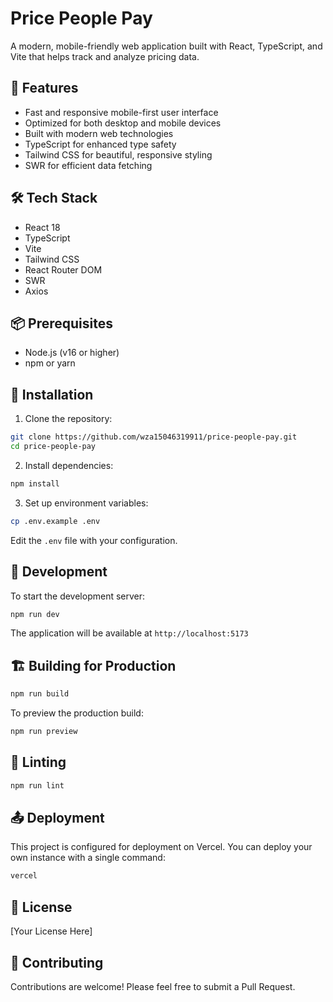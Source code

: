 # Price People Pay

A modern, mobile-friendly web application built with React, TypeScript, and Vite that helps track and analyze pricing data.

## 🚀 Features

- Fast and responsive mobile-first user interface
- Optimized for both desktop and mobile devices
- Built with modern web technologies
- TypeScript for enhanced type safety
- Tailwind CSS for beautiful, responsive styling
- SWR for efficient data fetching

## 🛠️ Tech Stack

- React 18
- TypeScript
- Vite
- Tailwind CSS
- React Router DOM
- SWR
- Axios

## 📦 Prerequisites

- Node.js (v16 or higher)
- npm or yarn

## 🔧 Installation

1. Clone the repository:
```bash
git clone https://github.com/wza15046319911/price-people-pay.git
cd price-people-pay
```

2. Install dependencies:
```bash
npm install
```

3. Set up environment variables:
```bash
cp .env.example .env
```
Edit the `.env` file with your configuration.

## 🚀 Development

To start the development server:

```bash
npm run dev
```

The application will be available at `http://localhost:5173`

## 🏗️ Building for Production

```bash
npm run build
```

To preview the production build:
```bash
npm run preview
```

## 🧪 Linting

```bash
npm run lint
```

## 📤 Deployment

This project is configured for deployment on Vercel. You can deploy your own instance with a single command:

```bash
vercel
```

## 📝 License

[Your License Here]

## 👥 Contributing

Contributions are welcome! Please feel free to submit a Pull Request.
